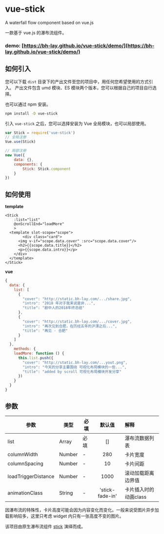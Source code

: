 # vue-stick
A  waterfall flow component based on vue.js

一款基于 vue.js 的瀑布流组件。

### **demo:** [https://bh-lay.github.io/vue-stick/demo/](https://bh-lay.github.io/vue-stick/demo/)



## 如何引入

您可以下载 `dist` 目录下的产出文件至您的项目中，用任何您希望使用的方式引入。
产出文件包含 umd 模块、ES 模块两个版本，您可以根据自己的项目自行选择。

也可以通过 npm 安装。

```bash
npm install -D vue-stick
```

引入 `vue-stick` 之后，您可以选择安装为 Vue 全局模块，也可以局部使用。

```javascript
var Stick = require('vue-stick')
// 全局注册
Vue.use(Stick)

// 局部注册
new Vue({
	data: {},
	components: {
		Stick: Stick.component
	}
})
```

## 如何使用

**template**

```vue
<Stick
	:list="list"
	@onScrollEnd="loadMore"
	>
  <template slot-scope="scope">
		<div class="card">
      <img v-if="scope.data.cover" :src="scope.data.cover"/>
      <h2>{{scope.data.title}}</h2>
      <p>{{scope.data.intro}}</p>
    </div>
  </template>
</Stick>
```

**vue**

```javascript
{
  data: {
    list: [
      {
        "cover": "http://static.bh-lay.com/.../share.jpg",
        "intro": "2018 年对于我来说是非...",
        "title": "剧中人的2018年终总结"
      },
      {
        "cover": "http://static.bh-lay.com/.../cover.jpg",
        "intro": "再次见到合肥，在历经五年的沪漂之后...",
        "title": "再见 · 合肥"
      }
    ]
  },
	methods: {
    loadMore: function () {
      this.list.push({
        "cover": "http://static.bh-lay.com/...yout.png",
        "intro": "今天的分享主要围绕 可视化布局模块的一些...",
        "title": "added by scroll 可视化布局模块开发分享"
      })
    }
  }
}
```

## 参数

| 参数                | 类型   | 必填 |     默认值      | 解释                  |
| ------------------- | ------ | ---- | :-------------: | :-------------------- |
| list                | Array  | 必填 |       []        | 瀑布流数据列表        |
| columnWidth         | Number | -    |       280       | 卡片宽度              |
| columnSpacing       | Number | -    |       10        | 卡片间距              |
| loadTriggerDistance | Number | -    |      1000       | 滚动加载距离边界值    |
| animationClass      | String | -    | 'stick-fade-in' | 卡片插入时的动画class |


因瀑布流的特殊性，卡片高度可能会因为内容变化而变化。一般来说受图片异步加载影响较多，这里只考虑 widget 内只有一张高度不变的图片。

该项目由原生瀑布流组件 [stick](https://github.com/bh-lay/stick) 演绎而成。
